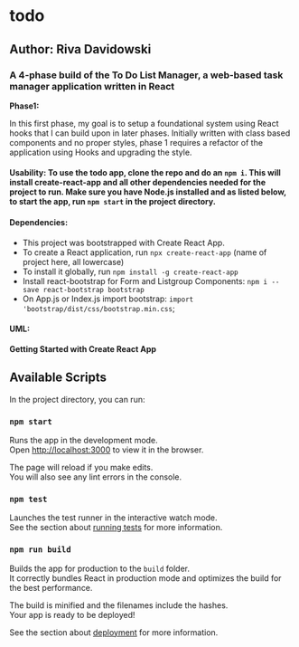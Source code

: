 
# todo 

## Author: Riva Davidowski

### A 4-phase build of the To Do List Manager, a web-based task manager application  written in React

**Phase1:**

In this first phase, my goal is to setup a foundational system using React hooks that I can build upon in later phases. Initially written with class based components and no proper styles, phase 1 requires a refactor of the application using Hooks and upgrading the style.

#### Usability: To use the todo app, clone the repo and do an `npm i`. This will install create-react-app and all other dependencies needed for the project to run. Make sure you have Node.js installed and as listed below, to start the app, run `npm start` in the project directory.

#### Dependencies:

- This project was bootstrapped with Create React App. 
- To create a React application, run `npx create-react-app` (name of project here, all lowercase)
- To install it globally, run `npm install -g create-react-app`
- Install react-bootstrap for Form and Listgroup Components: `npm i --save react-bootstrap bootstrap`
- On App.js or Index.js import bootstrap: `import 'bootstrap/dist/css/bootstrap.min.css`;


#### UML:


**Getting Started with Create React App**

## Available Scripts

In the project directory, you can run:

### `npm start`

Runs the app in the development mode.\
Open [http://localhost:3000](http://localhost:3000) to view it in the browser.

The page will reload if you make edits.\
You will also see any lint errors in the console.

### `npm test`

Launches the test runner in the interactive watch mode.\
See the section about [running tests](https://facebook.github.io/create-react-app/docs/running-tests) for more information.

### `npm run build`

Builds the app for production to the `build` folder.\
It correctly bundles React in production mode and optimizes the build for the best performance.

The build is minified and the filenames include the hashes.\
Your app is ready to be deployed!

See the section about [deployment](https://facebook.github.io/create-react-app/docs/deployment) for more information.
